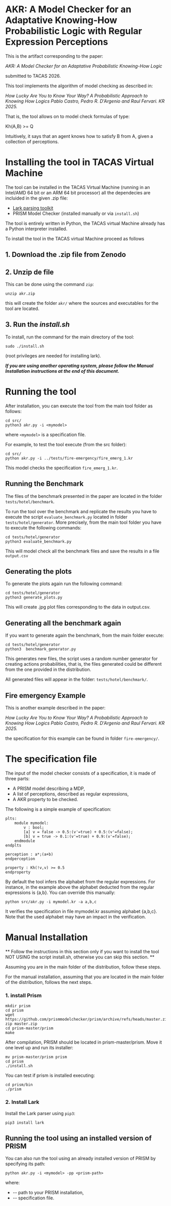 # AKR: A Model Checker for an Adaptative Knowing-How Probabilistic Logic with Regular Expression Perceptions

This is the artifact corresponding to the paper:

*AKR: A Model Checker for an Adaptative Probabilistic Knowing-How Logic*

submitted to TACAS 2026.

This tool implements the algorithm of model checking as described in: 

*How Lucky Are You to Know Your Way? A Probabilistic Approach to Knowing How Logics
Pablo Castro, Pedro R. D'Argenio and Raul Fervari. KR 2025.*

That is, the tool allows on to model check formulas of type:

Kh(A,B) >= Q  

Intuitively, it says that an agent knows how to satisfy B from A, given a collection 
of perceptions.

# Installing the tool in TACAS Virtual Machine

The tool can be installed in the TACAS Virtual Machine (running in  an Intel/AMD 64 bit or an ARM 64 bit processor) all the dependecies are incluided in the given .zip file:

- [Lark parsing toolkit](https://github.com/lark-parser/lark)
- PRISM Model Checker (installed manually or via `install.sh`)

The tool is entirely written in Python, the TACAS virtual Machine already has a Python interpreter installed.

To install the tool in the TACAS virtual Machine proceed as follows

## 1. Download the .zip file from Zenodo

## 2. Unzip de file

This can be done using the command `zip`:

```
unzip akr.zip
```

this will create the folder `akr/` where the sources and executables for the tool are located.

## 3. Run the *install.sh*

To install, run the command for the main directory of the tool:
```
sudo ./install.sh
```
(root privileges are needed for installing lark). 

***If you are using another operating system, please follow the Manual Installation instructions at the end of this document.***

# Running the tool

After installation, you can execute the tool from the main tool folder as follows:

```
cd src/
python3 akr.py -i <mymodel>
``` 

where ```<mymodel>``` is a specification file. 

For example, to test the tool execute (from the src folder):

```
cd src/
python akr.py -i ../tests/fire-emergency/fire_emerg_1.kr 
```

This model checks the specification `fire_emerg_1.kr`.

## Running the Benchmark

The files of the benchmark presented in the paper are located in the folder `tests/hotel/benchmark`.

To run the tool over the benchmark and replicate the results you have to execute the script `evaluate_benchmark.py` located in folder 
`tests/hotel/generator`. More precisely, from the main tool folder you have to execute the following commands:

```
cd tests/hotel/generator
python3 evaluate_benchmark.py
```

This will model check all the benchmark files and save the results in a file `output.csv`


## Generating the plots

To generate the plots again run the following command:
```
cd tests/hotel/generator
python3 generate_plots.py
```

This will create .jpg plot files corresponding to the data in output.csv.

## Generating all the benchmark again

If you want to generate again the benchmark, from the main folder execute:

```
cd tests/hotel/generator
python3  benchmark_generator.py
```

This generates new files, the script uses a random number generator for creating actions probabilities, that is, the files generated could be different from the one provided in the distribution.

All generated files will appear in the folder: `tests/hotel/benchmark/`.

##  Fire emergency Example

This is another example described in the paper:

*How Lucky Are You to Know Your Way? A Probabilistic Approach to Knowing How Logics
Pablo Castro, Pedro R. D'Argenio and Raul Fervari. KR 2025.*

the specification for this example can be found in folder ```fire-emergency/```.

# The specification file

The input of the model checker consists of a specification, it is made of three parts:

* A PRISM model describing a MDP,
* A list of perceptions, described as regular expressions,
* A AKR property to be checked.

The following is a simple example of specification:

```
plts: 
    module mymodel:
        v : bool; 
        [a] v = false -> 0.5:(v'=true) + 0.5:(v'=false); 
        [b] v = true -> 0.1:(v'=true) + 0.9:(v'=false); 	
    endmodule
endplts

perception : a*;(a+b)
endperception

property : Kh(!v,v) >= 0.5
endproperty 
```

By default the tool infers the alphabet from the regular expressions. For instance, in the example above the alphabet deducted from the regular expressions is {a,b}. You can override this manually:

```
python src/akr.py -i mymodel.kr -a a,b,c
```

It verifies the specification in file mymodel.kr assuming alphabet {a,b,c}. Note that the used alphabet may have an impact in the verification.


# Manual Installation

** Follow the instructions in this section only if you want to install the tool NOT USING the script install.sh, otherwise you can skip this section. **

Assuming you are in the main folder of the distribution, follow these steps.

For the manual installation, assuming that you are located in the main folder of the distribution, follows the next steps.

### 1. install Prism

```
mkdir prism
cd prism
wget  https://github.com/prismmodelchecker/prism/archive/refs/heads/master.zip
zip master.zip
cd prism-master/prism
make
```
After compilation, PRISM should be located in prism-master/prism.
Move it one level up and run its installer:
```
mv prism-master/prism prism
cd prism
./install.sh
```
You can test if prism is installed executing: 
```
cd prism/bin
./prism
```

### 2. Install Lark

Install the Lark parser using `pip3`:

```
pip3 install lark
```

## Running the tool using an installed version of PRISM

You can also run the tool using an already installed version of PRISM by specifying its path:

```
python akr.py -i <mymodel> -pp <prism-path>
```

where:
* <prism-path> -- path to your PRISM installation,
* <mymodel> -- specification file.












 

